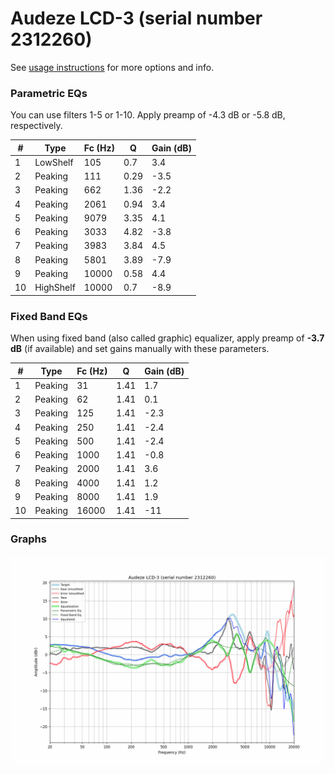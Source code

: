 # Audeze LCD-3 (serial number 2312260)
See [usage instructions](https://github.com/jaakkopasanen/AutoEq#usage) for more options and info.

### Parametric EQs
You can use filters 1-5 or 1-10. Apply preamp of -4.3 dB or -5.8 dB, respectively.

|   # | Type      |   Fc (Hz) |    Q |   Gain (dB) |
|-----|-----------|-----------|------|-------------|
|   1 | LowShelf  |       105 | 0.7  |         3.4 |
|   2 | Peaking   |       111 | 0.29 |        -3.5 |
|   3 | Peaking   |       662 | 1.36 |        -2.2 |
|   4 | Peaking   |      2061 | 0.94 |         3.4 |
|   5 | Peaking   |      9079 | 3.35 |         4.1 |
|   6 | Peaking   |      3033 | 4.82 |        -3.8 |
|   7 | Peaking   |      3983 | 3.84 |         4.5 |
|   8 | Peaking   |      5801 | 3.89 |        -7.9 |
|   9 | Peaking   |     10000 | 0.58 |         4.4 |
|  10 | HighShelf |     10000 | 0.7  |        -8.9 |

### Fixed Band EQs
When using fixed band (also called graphic) equalizer, apply preamp of **-3.7 dB** (if available) and set gains manually with these parameters.

|   # | Type    |   Fc (Hz) |    Q |   Gain (dB) |
|-----|---------|-----------|------|-------------|
|   1 | Peaking |        31 | 1.41 |         1.7 |
|   2 | Peaking |        62 | 1.41 |         0.1 |
|   3 | Peaking |       125 | 1.41 |        -2.3 |
|   4 | Peaking |       250 | 1.41 |        -2.4 |
|   5 | Peaking |       500 | 1.41 |        -2.4 |
|   6 | Peaking |      1000 | 1.41 |        -0.8 |
|   7 | Peaking |      2000 | 1.41 |         3.6 |
|   8 | Peaking |      4000 | 1.41 |         1.2 |
|   9 | Peaking |      8000 | 1.41 |         1.9 |
|  10 | Peaking |     16000 | 1.41 |       -11   |

### Graphs
![](./Audeze%20LCD-3%20(serial%20number%202312260).png)

